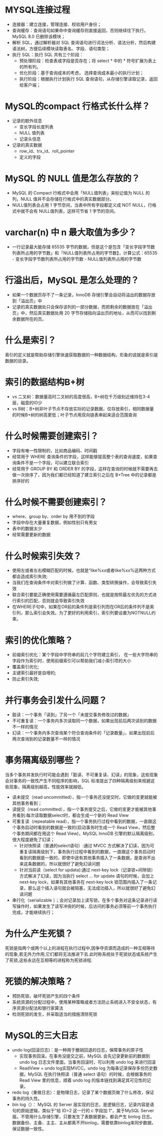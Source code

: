 
# MYSQL连接过程
- 连接器：建立连接，管理连接、校验用户身份；
- 查询缓存：查询语句如果命中查询缓存则直接返回，否则继续往下执行。MySQL 8.0 已删除该模块；
- 解析 SQL，通过解析器对 SQL 查询语句进行词法分析、语法分析，然后构建语法树，方便后续模块读取表名、字段、语句类型；
- 执行 SQL：执行 SQL 共有三个阶段：
  - 预处理阶段：检查表或字段是否存在；将 select * 中的 * 符号扩展为表上的所有列。
  - 优化阶段：基于查询成本的考虑， 选择查询成本最小的执行计划；
  - 执行阶段：根据执行计划执行 SQL 查询语句，从存储引擎读取记录，返回给客户端；
# MySQL的compact 行格式长什么样？
- 记录的额外信息
  - 变长字段长度列表
  - NULL 值列表
  - 记录头信息
- 记录的真实数据
  - row_id、trx_id、roll_pointer
  - 定义的字段
# MySQL 的 NULL 值是怎么存放的？
- MySQL 的 Compact 行格式中会用「NULL值列表」来标记值为 NULL 的列，NULL 值并不会存储在行格式中的真实数据部分。
- NULL值列表会占用 1 字节空间，当表中所有字段都定义成 NOT NULL，行格式中就不会有 NULL值列表，这样可节省 1 字节的空间。
# varchar(n) 中 n 最大取值为多少？
- 一行记录最大能存储 65535 字节的数据，但是这个是包含「变长字段字节数列表所占用的字节数」和「NULL值列表所占用的字节数】，计算公式：65535 - 变长字段字节数列表所占用的字节数 - NULL值列表所占用的字节数
# 行溢出后，MySQL 是怎么处理的？
- 如果一个数据页存不了一条记录，InnoDB 存储引擎会自动将溢出的数据存放到「溢出页」中
- 记录的真实数据处只会保存该列的一部分数据，而把剩余的数据放在「溢出页」中，然后真实数据处用 20 字节存储指向溢出页的地址，从而可以找到剩余数据所在的页。
# 什么是索引？
索引的定义就是帮助存储引擎快速获取数据的一种数据结构，形象的说就是索引是数据的目录。
# 索引的数据结构B+树
- vs 二叉树：数据量高时二叉树的高度很高，B+树在千万级别近维持在3-4层，磁盘的IO少
- vs B树：B+树非叶子节点不存放实际的记录数据，仅存放索引，相同数据量的时候B+树的树高更低；叶子节点用双向链表串起来适合范围查询
# 什么时候需要创建索引？
- 字段有唯一性限制的，比如商品编码、时间戳
- 经常用于 WHERE 查询条件的字段，这样能够提高整个表的查询速度，如果查询条件不是一个字段，可以建立联合索引
- 经常用于 GROUP BY 和 ORDER BY 的字段，这样在查询的时候就不需要再去做一次排序了，因为我们都已经知道了建立索引之后在 B+Tree 中的记录都是排序好的
# 什么时候不需要创建索引？
- where、group by、order by 用不到的字段
- 字段中存在大量重复数据，例如性别只有男女
- 表中的数据太少
- 经常需要更新的数据
# 什么时候索引失效？
- 使用左或者左右模糊匹配的时候，也就是“like%xx或者like%xx%这两种方式都会造成索引失效;
- 当我们在查询条件中对索引列做了计算、函数、类型转换操作，会导致索引失效
- 联合索引要能正确使用需要遵循最左匹配原则，也就是按照最左优先的方式进行索引的匹配，否则就会导致索引失效
- 在WHERE子句中，如果在OR前的条件列是索引列而在OR后的条件列不是索引列，那么索引会失效。为了更好的利用索引，索引列要设置为NOTNULL约束。
# 索引的优化策略？
- 前缀索引优化：某个字段中字符串的前几个字符建立索引， 在一些大字符串的字段作为索引时，使用前缀索引可以帮助我们减小索引项的大小
- 覆盖索引优化;
- 主键索引最好是自增的;
- 防止索引失效;
# 并行事务会引发什么问题？
- 脏读：一个事务「读到」了另一个「未提交事务修改过的数据」
- 不可重复读：一个事务内多次读取同一个数据，如果出现前后两次读到的数据不一样的情况
- 幻读：一个事务内多次查询某个符合查询条件的「记录数量」，如果出现前后两次查询到的记录数量不一样的情况
# 事务隔离级别哪些？
当多个事务并发执行时可能会遇到「脏读、不可重复读、幻读」的现象，这些现象会对事务的一致性产生不同程序的影响，SQL 标准提出了四种隔离级别来规避这些现象，隔离级别越高，性能效率就越低。
- 读未提交（read uncommitted），指一个事务还没提交时，它做的变更就能被其他事务看到；
- 读提交（read committed），指一个事务提交之后，它做的变更才能被其他事务看到:每次读取数据select时，都会生成一个新的 Read View
- 可重复读（repeatable read），指一个事务执行过程中看到的数据，一直跟这个事务启动时看到的数据是一致的(启动事务时生成一个 Read View，然后整个事务期间都在用这个 Read View)，MySQL InnoDB 引擎的默认隔离级别，很大程度避免了幻读；
  - 针对快照读（普通的select语句）:通过 MVCC 方式解决了幻读，因为可重复读隔离级别下，事务执行过程中看到的数据，一直跟这个事务启动时看到的数据是一致的，即使中途有其他事务插入了一条数据，是查询不出来这条数据的，所以就很好了避免幻读问题
  - 针对当前读（select for updata):通过 next-key lock（记录锁+间隙锁）方式解决了幻读，因为当执行 select ... for update 语句的时候，会加上 next-key lock，如果有其他事务在 next-key lock 锁范围内插入了一条记录，那么这个插入语句就会被阻塞，无法成功插入，所以就很好了避免幻读问题
- 串行化（serializable ）；会对记录加上读写锁，在多个事务对这条记录进行读写操作时，如果发生了读写冲突的时候，后访问的事务必须等前一个事务执行完成，才能继续执行；
# 为什么产生死锁？
死锁是指两个或两个以上的进程在执行过程中,因争夺资源而造成的一种互相等待的现象,若无外力作用,它们都将无法推进下去.此时称系统处于死锁状态或系统产生了死锁,这些永远在互相等的进程称为死锁进程.
# 死锁的解决策略？
- 预防死锁，破坏死锁产生的四个条件
- 系统资源的分配过程中，使用某种策略或者方法防止系统进入不安全状态，有序资源分配法和银行家算法
- 检测死锁的发生，并采取适当的措施清除死锁
# MySQL的三大日志
- undo log(回滚日志)：是一种用于撤销回退的日志，保障事务的原子性
  - 实现事务回滚。在事务没提交之前，MySQL 会先记录更新前的数据到 undo log 日志文件里面，当事务回滚时，可以利用 undo log 来进行回滚
  - ReadView + undo log实现MVCC。undo log 为每条记录保存多份历史数据，MySQL 在执行快照读（普通 select 语句）的时候，会根据事务的 Read View 里的信息，顺着 undo log 的版本链找到满足其可见性的记录。
- redo log（重做日志）：是物理日志，记录了某个数据页做了什么修改，保证事务的持久性。
- bin log（）： MySQL 的 Server 层实现的日志，是逻辑日志，记录内容是语句的原始逻辑，类似于“给 ID=2 这一行的 c 字段加 1”，属于MySQL Server 层。不管用什么存储引擎，只要发生了表数据更新，都会产生 binlog 日志。数据备份、主备、主主、主从都离不开binlog，需要依靠binlog来同步数据，保证数据一致性。


